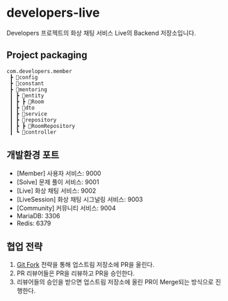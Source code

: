 # developers-live

Developers 프로젝트의 화상 채팅 서비스 Live의 Backend 저장소입니다.


## Project packaging

```
com.developers.member
 ┣ 📂config
 ┣ 📂constant       
 ┣ 📂mentoring
 ┃ ┣ 📂entity
 ┃ ┣ ┣ 📃Room
 ┃ ┣ 📂dto
 ┃ ┣ 📂service
 ┃ ┣ 📂repository
 ┃ ┣ ┣ 📃RoomRepository
 ┃ ┗ 📂controller
```

## 개발환경 포트
- [Member] 사용자 서비스: 9000
- [Solve] 문제 풀이 서비스: 9001
- [Live] 화상 채팅 서비스: 9002
- [LiveSession] 화상 채팅 시그널링 서비스: 9003
- [Community] 커뮤니티 서비스: 9004
- MariaDB: 3306
- Redis: 6379

## 협업 전략
1. [Git Fork](https://jooneys-portfolio.notion.site/GIt-0f7a34fbaf584deaa0e561de46f3542d) 전략을 통해 업스트림 저장소에 PR을 올린다.
2. PR 리뷰어들은 PR을 리뷰하고 PR을 승인한다.
3. 리뷰어들의 승인을 받으면 업스트림 저장소에 올린 PR이 Merge되는 방식으로 진행한다.
